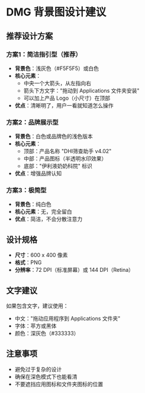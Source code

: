 # DMG 背景图设计建议

## 推荐设计方案

### 方案1：简洁指引型（推荐）
- **背景色**：浅灰色（#F5F5F5）或白色
- **核心元素**：
  - 中央一个大箭头，从左指向右
  - 箭头下方文字："拖动到 Applications 文件夹安装"
  - 可以加上产品 Logo（小尺寸）在顶部
- **优点**：清晰明了，用户一看就知道怎么操作

### 方案2：品牌展示型
- **背景色**：白色或品牌色的浅色版本
- **核心元素**：
  - 顶部：产品名称 "DHI筛查助手 v4.02"
  - 中部：产品图标（半透明水印效果）
  - 底部："伊利液奶奶科院" 标识
- **优点**：增强品牌认知

### 方案3：极简型
- **背景色**：纯白色
- **核心元素**：无，完全留白
- **优点**：简洁，不会分散注意力

## 设计规格
- **尺寸**：600 x 400 像素
- **格式**：PNG
- **分辨率**：72 DPI（标准屏幕）或 144 DPI（Retina）

## 文字建议
如果包含文字，建议使用：
- 中文："拖动应用程序到 Applications 文件夹"
- 字体：苹方或黑体
- 颜色：深灰色（#333333）

## 注意事项
- 避免过于复杂的设计
- 确保在深色模式下也能看清
- 不要遮挡应用图标和文件夹图标的位置